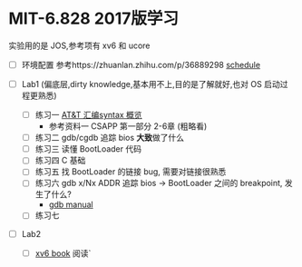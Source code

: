 # MIT-6.828 2017版学习

实验用的是 JOS,参考项有 xv6 和 ucore

- [ ] 环境配置
参考https://zhuanlan.zhihu.com/p/36889298
[schedule](https://pdos.csail.mit.edu/6.828/2017/schedule.html)

- [ ] Lab1 (偏底层,dirty knowledge,基本用不上,目的是了解就好,也对 OS 启动过程更熟悉)
  - [ ] 练习一 [AT&T 汇编syntax 概览](http://www.delorie.com/djgpp/doc/brennan/brennan_att_inline_djgpp.html)
      - 参考资料一 CSAPP 第一部分 2-6章 (粗略看)
  - [ ] 练习二 gdb/cgdb 追踪 bios **大致**做了什么
  - [ ] 练习三 读懂 BootLoader 代码
  - [ ] 练习四 C 基础
  - [ ] 练习五 找 BootLoader 的链接 bug, 需要对链接很熟悉
  - [ ] 练习六 gdb x/Nx ADDR 追踪 bios -> BootLoader 之间的 breakpoint, 发生了什么?
    - [gdb manual](https://sourceware.org/gdb/current/onlinedocs/gdb/Memory.html)
  - [ ] 练习七 

- [ ] Lab2
  - [ ] [xv6 book](https://pdos.csail.mit.edu/6.828/2017/xv6/book-rev10.pdf) 阅读`
